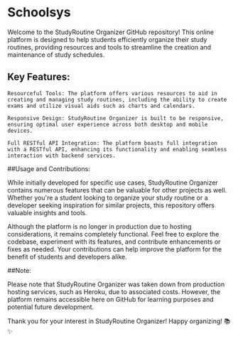 # Schoolsys

Welcome to the StudyRoutine Organizer GitHub repository! This online platform is designed to help students efficiently organize their study routines, providing resources and tools to streamline the creation and maintenance of study schedules.
## Key Features:

    Resourceful Tools: The platform offers various resources to aid in creating and managing study routines, including the ability to create exams and utilize visual aids such as charts and calendars.

    Responsive Design: StudyRoutine Organizer is built to be responsive, ensuring optimal user experience across both desktop and mobile devices.

    Full RESTful API Integration: The platform boasts full integration with a RESTful API, enhancing its functionality and enabling seamless interaction with backend services.

##Usage and Contributions:

While initially developed for specific use cases, StudyRoutine Organizer contains numerous features that can be valuable for other projects as well. Whether you're a student looking to organize your study routine or a developer seeking inspiration for similar projects, this repository offers valuable insights and tools.

Although the platform is no longer in production due to hosting considerations, it remains completely functional. Feel free to explore the codebase, experiment with its features, and contribute enhancements or fixes as needed. Your contributions can help improve the platform for the benefit of students and developers alike.

##Note:

Please note that StudyRoutine Organizer was taken down from production hosting services, such as Heroku, due to associated costs. However, the platform remains accessible here on GitHub for learning purposes and potential future development.

Thank you for your interest in StudyRoutine Organizer! Happy organizing! 📚✨
